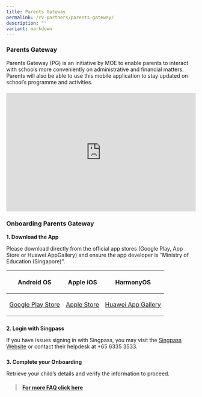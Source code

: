 ```yaml
---
title: Parents Gateway
permalink: /rv-partners/parents-gateway/
description: ""
variant: markdown
---
```


<h3><strong>Parents Gateway</strong></h3>
<p>Parents Gateway (PG) is an initiative by MOE to enable parents to interact with schools more conveniently on administrative and financial matters. Parents will also be able to use this mobile application to stay updated on school’s programme and activities.</p>


<div style="text-align: center; margin-top: 20px; margin-bottom: 20px;" class="iframe-wrapper">
  <iframe style="max-width: 100%;" height="315" width="560" allowfullscreen="" frameborder="0" src="https://www.youtube.com/embed/PCM5o8jAncc"></iframe>
</div>


<h3><strong>Onboarding Parents Gateway</strong></h3>


<p><strong>1. Download the App</strong></p>
<p>Please download directly from the official app stores (Google Play, App Store or Huawei AppGallery) and ensure the app developer is “Ministry of Education (Singapore)”.</p>


<table style="min-width: 75px; width: 100%; table-layout: fixed; border-collapse: collapse; text-align: center;">
  <colgroup><col><col><col></colgroup>
  <thead>
    <tr>
      <th><p>Android OS</p></th>
      <th><p>Apple iOS</p></th>
      <th><p><strong>HarmonyOS</strong></p></th>
    </tr>
  </thead>
  <tbody>
    <tr>
      <td>
        <p><a rel="noopener nofollow" target="_blank" href="https://play.google.com/store/apps/details?id=com.moe.pgp&amp;pli=1">Google Play Store</a></p>
      </td>
      <td>
        <p><a rel="noopener nofollow" target="_blank" href="https://apps.apple.com/sg/app/parents-gateway/id1267198708">Apple Store</a></p>
      </td>
      <td>
        <p><a rel="noopener nofollow" target="_blank" href="https://appgallery.huawei.com/app/C101325885">Huawei App Gallery</a></p>
      </td>
    </tr>
  </tbody>
</table>


<p style="margin-top: 24px;"><strong>2. Login with Singpass</strong></p>
<p>If you have issues signing in with Singpass, you may visit the <a rel="noopener nofollow" target="_blank" href="https://www.singpass.gov.sg/main/">Singpass Website</a> or contact their helpdesk at +65 6335 3533.</p>


<p style="margin-top: 24px;"><strong>3. Complete your Onboarding</strong></p>
<p>Retrieve your child’s details and verify the information to proceed.</p>


<blockquote style="border-left: 4px solid #ccc; padding-left: 15px; margin-top: 20px;">
  <p><strong><a rel="noopener nofollow" target="_blank" href="https://ask.gov.sg/parentsgateway">For more FAQ click here</a></strong></p>
</blockquote>
